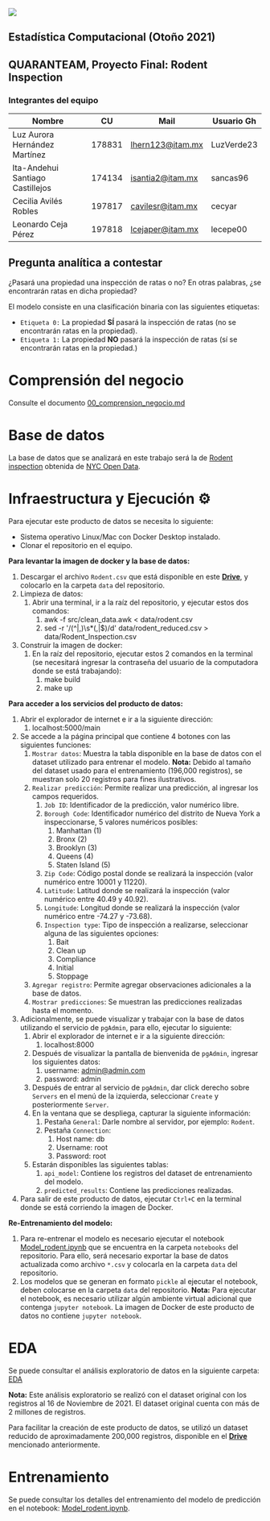 ![](https://lh3.googleusercontent.com/proxy/nJHMyK845YMo3gHd1CzaT-As-oV-WIxmBkvyF0d9x-OFcfwWgJHXWHODydp8VhCMAbqu1_DU6Gl5KL4g2juIW3wSGKmVdKs_rVfCDFaxK97h4Ot-dps)

## Estadística Computacional (Otoño 2021)
## QUARANTEAM, Proyecto Final: Rodent Inspection
	
### Integrantes del equipo

| Nombre                           |  CU    | Mail               | Usuario Gh |
|----------------------------------|--------|--------------------|------------|
| Luz Aurora Hernández Martínez    | 178831 | lhern123@itam.mx   | LuzVerde23 |
| Ita-Andehui Santiago Castillejos | 174134 | isantia2@itam.mx   | sancas96   |
| Cecilia Avilés Robles            | 197817 | cavilesr@itam.mx   | cecyar     |
| Leonardo Ceja Pérez              | 197818 | lcejaper@itam.mx   | lecepe00   |

## Pregunta analítica a contestar
¿Pasará una propiedad una inspección de ratas o no?  En otras palabras, ¿se encontrarán ratas en dicha propiedad?

El modelo consiste en una clasificación binaria con las siguientes etiquetas:

- `Etiqueta 0:`  La propiedad **SÍ** pasará la inspección de ratas (no se encontrarán ratas en la propiedad).
- `Etiqueta 1:`  La propiedad **NO** pasará la inspección de ratas (sí se encontrarán ratas en la propiedad.)

# Comprensión del negocio
Consulte el documento [00_comprension_negocio.md](https://github.com/cecyar/rodent_inspection/blob/main/00_comprension_negocio.md)

# Base de datos
La base de datos que se analizará en este trabajo será la de [Rodent inspection](https://data.cityofnewyork.us/Health/Rodent-Inspection/p937-wjvj) obtenida de [NYC Open Data](https://opendata.cityofnewyork.us/).

# Infraestructura y Ejecución ⚙

Para ejecutar este producto de datos se necesita lo siguiente:
- Sistema operativo Linux/Mac con Docker Desktop instalado.
- Clonar el repositorio en el equipo.

**Para levantar la imagen de docker y la base de datos:**
1. Descargar el archivo `Rodent.csv` que está disponible en este [**Drive**](https://drive.google.com/file/d/1JCXlYAfIUP7xOGPAxS-MUKE1sNXJMWKl/view?usp=sharing), y colocarlo en la carpeta `data` del repositorio.
2. Limpieza de datos: 
   1. Abrir una terminal, ir a la raíz del repositorio, y ejecutar estos dos comandos:
      1. awk -f src/clean_data.awk < data/rodent.csv
      2. sed -r '/(^|,)\s*(,|$)/d' data/rodent_reduced.csv > data/Rodent_Inspection.csv
3. Construir la imagen de docker:  
   1. En la raíz del repositorio, ejecutar estos 2 comandos en la terminal (se necesitará ingresar la contraseña del usuario de la computadora donde se está trabajando):
      1. make build
      2. make up

**Para acceder a los servicios del producto de datos:**
1. Abrir el explorador de internet e ir a la siguiente dirección:
   1. localhost:5000/main
2. Se accede a la página principal que contiene 4 botones con las siguientes funciones:
   1. `Mostrar datos`:  Muestra la tabla disponible en la base de datos con el dataset utilizado para entrenar el modelo.  **Nota:**  Debido al tamaño del dataset usado para el entrenamiento (196,000 registros), se muestran solo 20 registros para fines ilustrativos.
   2. `Realizar predicción`:  Permite realizar una predicción, al ingresar los campos requeridos.
      1. `Job ID`:  Identificador de la predicción, valor numérico libre.
      2. `Borough Code`:  Identificador numérico del distrito de Nueva York a inspeccionarse, 5 valores numéricos posibles:
         1. Manhattan (1)
         2. Bronx (2)
         3. Brooklyn (3)
         4. Queens (4)
         5. Staten Island (5)
      3. `Zip Code`:  Código postal donde se realizará la inspección (valor numérico entre 10001 y 11220). 
      4. `Latitude`:  Latitud donde se realizará la inspección (valor numérico entre 40.49 y 40.92).
      5. `Longitude`:  Longitud donde se realizará la inspección (valor numérico entre -74.27 y -73.68).
      6. `Inspection type`:  Tipo de inspección a realizarse, seleccionar alguna de las siguientes opciones:
         1. Bait
         2. Clean up
         3. Compliance
         4. Initial
         5. Stoppage
   2. `Agregar registro`:  Permite agregar observaciones adicionales a la base de datos.
   3. `Mostrar predicciones`:  Se muestran las predicciones realizadas hasta el momento.
3. Adicionalmente, se puede visualizar y trabajar con la base de datos utilizando el servicio de `pgAdmin`, para ello, ejecutar lo siguiente:  
   1. Abrir el explorador de internet e ir a la siguiente dirección:
      1. localhost:8000
   2. Después de visualizar la pantalla de bienvenida de `pgAdmin`, ingresar los siguientes datos:
         1. username:  admin@admin.com
         2. password:  admin
   3. Después de entrar al servicio de `pgAdmin`, dar click derecho sobre `Servers` en el menú de la izquierda, seleccionar `Create` y posteriormente `Server`.
   4. En la ventana que se despliega, capturar la siguiente información:
      1. Pestaña `General`: Darle nombre al servidor, por ejemplo: `Rodent`.
      2. Pestaña `Connection`:  
         1. Host name:  db
         2. Username:  root
         3. Password:  root
   5. Estarán disponibles las siguientes tablas:
      1. `api_model`:  Contiene los registros del dataset de entrenamiento del modelo.
      2. `predicted_results`:  Contiene las predicciones realizadas.  
4. Para salir de este producto de datos, ejecutar `Ctrl+C` en la terminal donde se está corriendo la imagen de Docker.

**Re-Entrenamiento del modelo:**
1. Para re-entrenar el modelo es necesario ejecutar el notebook [Model_rodent.ipynb](https://github.com/cecyar/rodent_inspection/blob/main/notebooks/Model_rodent.ipynb) que se encuentra en la carpeta `notebooks` del repositorio.  Para ello, será necesario exportar la base de datos actualizada como archivo `*.csv` y colocarla en la carpeta `data` del repositorio.
2. Los modelos que se generan en formato `pickle` al ejecutar el notebook, deben colocarse en la carpeta `data` del repositorio.  **Nota:**  Para ejecutar el notebook, es necesario utilizar algún ambiente virtual adicional que contenga `jupyter notebook`.  La imagen de Docker de este producto de datos no contiene `jupyter notebook`.

# EDA
Se puede consultar el análisis exploratorio de datos en la siguiente carpeta:  [EDA](https://github.com/cecyar/rodent_inspection/tree/main/notebooks/eda)

**Nota:**  Este análisis exploratorio se realizó con el dataset original con los registros al 16 de Noviembre de 2021.  El dataset original cuenta con más de 2 millones de registros.  

Para facilitar la creación de este producto de datos, se utilizó un dataset reducido de aproximadamente 200,000 registros, disponible en el [**Drive**](https://drive.google.com/file/d/1JCXlYAfIUP7xOGPAxS-MUKE1sNXJMWKl/view?usp=sharing) mencionado anteriormente.

# Entrenamiento
Se puede consultar los detalles del entrenamiento del modelo de predicción en el notebook: [Model_rodent.ipynb](https://github.com/cecyar/rodent_inspection/blob/main/notebooks/Model_rodent.ipynb).

